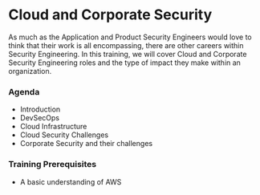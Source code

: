 # Cloud and Corporate Security
As much as the Application and Product Security Engineers would love to think that their work is all encompassing, there are other careers within Security Engineering.  In this training, we will cover Cloud and Corporate Security Engineering roles and the type of impact they make within an organization. 

### Agenda
* Introduction
* DevSecOps
* Cloud Infrastructure
* Cloud Security Challenges
* Corporate Security and their challenges 

### Training Prerequisites 
* A basic understanding of AWS